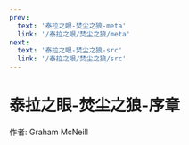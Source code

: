 ```yaml
---
prev:
  text: '泰拉之眼-焚尘之狼-meta'
  link: '/泰拉之眼/焚尘之狼/meta'
next:
  text: '泰拉之眼-焚尘之狼-src'
  link: '/泰拉之眼/焚尘之狼/src'
---
```


# 泰拉之眼-焚尘之狼-序章

作者: Graham McNeill
